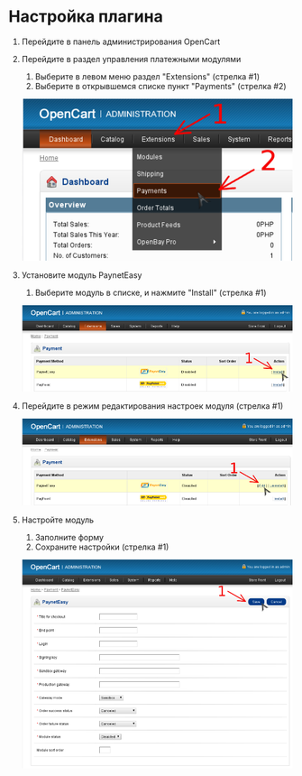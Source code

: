 # Настройка плагина

1. Перейдите в панель администрирования OpenCart
2. Перейдите в раздел управления платежными модулями
    1. Выберите в левом меню раздел "Extensions" (стрелка #1)
    2. Выберите в открывшемся списке пункт "Payments" (стрелка #2)

    ![go to payment modules](img/go_to_payment_modules.png)
2. Установите модуль PaynetEasy
    1. Выберите модуль в списке, и нажмите "Install" (стрелка #1)

    ![install module](img/install_module.png)
3. Перейдите в режим редактирования настроек модуля (стрелка #1)

    ![go to edit form](img/go_to_edit_form.png)
4. Настройте модуль
    1. Заполните форму
    2. Сохраните настройки (стрелка #1)

    ![edit config](img/edit_config.png)
